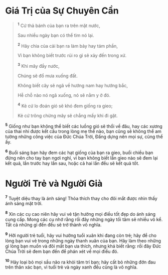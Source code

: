 # Giá Trị của Sự Chuyên Cần

> <sup><b>1</b></sup> Cứ thả bánh của bạn ra trên mặt nước,
>
> Sau nhiều ngày bạn có thể tìm nó lại.
>
> <sup><b>2</b></sup> Hãy chia của cải bạn ra làm bảy hay tám phần,
>
> Vì bạn không biết trước rủi ro gì sẽ xảy đến trong xứ.
>
> <sup><b>3</b></sup> Khi mây đầy nước,
>
> Chúng sẽ đổ mưa xuống đất.
>
> Không biết cây sẽ ngã về hướng nam hay hướng bắc,
>
> Hễ chỗ nào nó ngã xuống, nó sẽ nằm y ở đó.
>
> <sup><b>4</b></sup> Kẻ cứ lo đoán gió sẽ khó đem giống ra gieo;
>
> Kẻ cứ trông chừng mây sẽ chẳng mấy khi đi gặt.

<sup><b>5</b></sup> Giống như bạn không thể biết các luồng gió sẽ thổi về đâu, hay các xương của thai nhi được kết cấu trong lòng mẹ thế nào, bạn cũng sẽ không thể am tường những công việc của Đức Chúa Trời, Đấng dựng nên mọi sự, cũng thể ấy.

<sup><b>6</b></sup> Buổi sáng bạn hãy đem các hạt giống của bạn ra gieo, buổi chiều bạn đừng nên cho tay bạn ngơi nghỉ, vì bạn không biết lần gieo nào sẽ đem lại kết quả, lần trước hay lần sau, hoặc cả hai lần đều sẽ kết quả tốt.

# Người Trẻ và Người Già

<sup><b>7</b></sup> Tuyệt diệu thay là ánh sáng! Thỏa thích thay cho đôi mắt được nhìn thấy ánh sáng mặt trời.

<sup><b>8</b></sup> Xin các cụ cao niên hãy vui vẻ tận hưởng mọi điều tốt đẹp do ánh sáng cung cấp. Mong các cụ nhớ rằng rồi đây những ngày tối tăm sẽ nhiều vô kể. Tất cả những gì đến đều sẽ trở thành vô nghĩa.

<sup><b>9</b></sup> Hỡi người trẻ tuổi, hãy vui hưởng tuổi xuân khi đang còn trẻ; hãy để cho lòng bạn vui vẻ trong những ngày thanh xuân của bạn. Hãy làm theo những gì lòng bạn muốn và đôi mắt bạn ưa thích, nhưng khá biết rằng: rồi đây Đức Chúa Trời sẽ đem bạn đến để phán xét về mọi điều đó.

<sup><b>10</b></sup> Hãy loại bỏ mọi sầu não ra khỏi tâm trí bạn; hãy cất bỏ những đớn đau trên thân xác bạn, vì tuổi trẻ và ngày xanh đều cũng là vô nghĩa.
